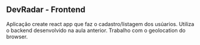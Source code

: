 ## DevRadar - Frontend

Aplicação create react app que faz o cadastro/listagem dos usúarios. Utiliza o backend desenvolvido na aula anterior. Trabalho com o geolocation do browser.

